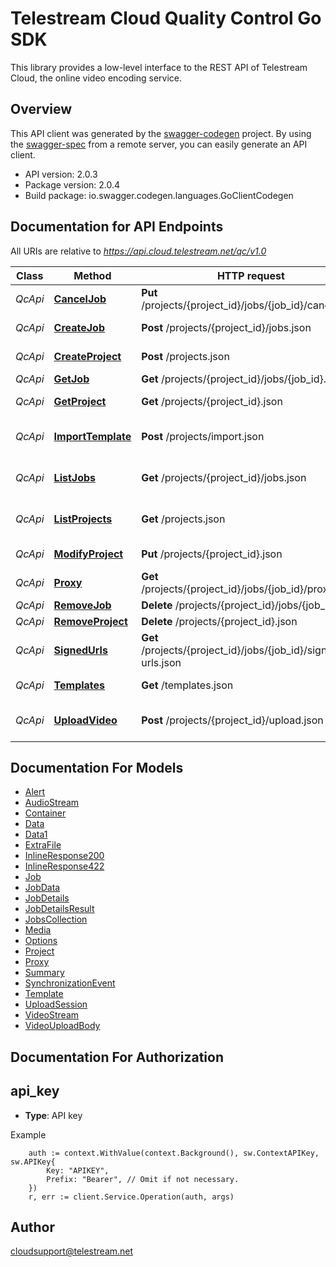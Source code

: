 # Telestream Cloud Quality Control Go SDK

This library provides a low-level interface to the REST API of Telestream Cloud, the online video encoding service.


## Overview
This API client was generated by the [swagger-codegen](https://github.com/swagger-api/swagger-codegen) project.  By using the [swagger-spec](https://github.com/swagger-api/swagger-spec) from a remote server, you can easily generate an API client.

- API version: 2.0.3
- Package version: 2.0.4
- Build package: io.swagger.codegen.languages.GoClientCodegen

## Documentation for API Endpoints

All URIs are relative to *https://api.cloud.telestream.net/qc/v1.0*

Class | Method | HTTP request | Description
------------ | ------------- | ------------- | -------------
*QcApi* | [**CancelJob**](docs/QcApi.md#canceljob) | **Put** /projects/{project_id}/jobs/{job_id}/cancel.json | 
*QcApi* | [**CreateJob**](docs/QcApi.md#createjob) | **Post** /projects/{project_id}/jobs.json | Create a new job
*QcApi* | [**CreateProject**](docs/QcApi.md#createproject) | **Post** /projects.json | Create a new project
*QcApi* | [**GetJob**](docs/QcApi.md#getjob) | **Get** /projects/{project_id}/jobs/{job_id}.json | Get QC job
*QcApi* | [**GetProject**](docs/QcApi.md#getproject) | **Get** /projects/{project_id}.json | Get project by Id
*QcApi* | [**ImportTemplate**](docs/QcApi.md#importtemplate) | **Post** /projects/import.json | Import Vidchecker template
*QcApi* | [**ListJobs**](docs/QcApi.md#listjobs) | **Get** /projects/{project_id}/jobs.json | Get jobs form projects
*QcApi* | [**ListProjects**](docs/QcApi.md#listprojects) | **Get** /projects.json | List all projects for an account
*QcApi* | [**ModifyProject**](docs/QcApi.md#modifyproject) | **Put** /projects/{project_id}.json | Modify project
*QcApi* | [**Proxy**](docs/QcApi.md#proxy) | **Get** /projects/{project_id}/jobs/{job_id}/proxy.json | 
*QcApi* | [**RemoveJob**](docs/QcApi.md#removejob) | **Delete** /projects/{project_id}/jobs/{job_id}.json | 
*QcApi* | [**RemoveProject**](docs/QcApi.md#removeproject) | **Delete** /projects/{project_id}.json | 
*QcApi* | [**SignedUrls**](docs/QcApi.md#signedurls) | **Get** /projects/{project_id}/jobs/{job_id}/signed-urls.json | 
*QcApi* | [**Templates**](docs/QcApi.md#templates) | **Get** /templates.json | List all templates
*QcApi* | [**UploadVideo**](docs/QcApi.md#uploadvideo) | **Post** /projects/{project_id}/upload.json | Creates an upload session


## Documentation For Models

 - [Alert](docs/Alert.md)
 - [AudioStream](docs/AudioStream.md)
 - [Container](docs/Container.md)
 - [Data](docs/Data.md)
 - [Data1](docs/Data1.md)
 - [ExtraFile](docs/ExtraFile.md)
 - [InlineResponse200](docs/InlineResponse200.md)
 - [InlineResponse422](docs/InlineResponse422.md)
 - [Job](docs/Job.md)
 - [JobData](docs/JobData.md)
 - [JobDetails](docs/JobDetails.md)
 - [JobDetailsResult](docs/JobDetailsResult.md)
 - [JobsCollection](docs/JobsCollection.md)
 - [Media](docs/Media.md)
 - [Options](docs/Options.md)
 - [Project](docs/Project.md)
 - [Proxy](docs/Proxy.md)
 - [Summary](docs/Summary.md)
 - [SynchronizationEvent](docs/SynchronizationEvent.md)
 - [Template](docs/Template.md)
 - [UploadSession](docs/UploadSession.md)
 - [VideoStream](docs/VideoStream.md)
 - [VideoUploadBody](docs/VideoUploadBody.md)


## Documentation For Authorization

## api_key
- **Type**: API key 

Example
```
	auth := context.WithValue(context.Background(), sw.ContextAPIKey, sw.APIKey{
		Key: "APIKEY",
		Prefix: "Bearer", // Omit if not necessary.
	})
    r, err := client.Service.Operation(auth, args)
```

## Author

cloudsupport@telestream.net

